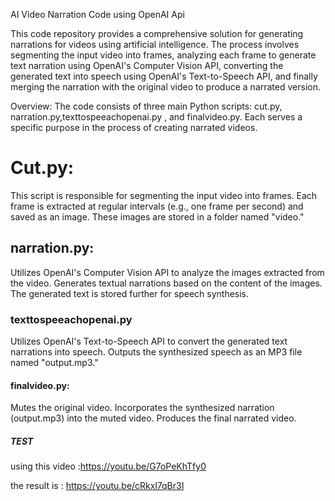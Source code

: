 AI Video Narration Code using OpenAI Api

This code repository provides a comprehensive solution for generating narrations for videos using artificial intelligence. The process involves segmenting the input video into frames, analyzing each frame to generate text narration using OpenAI's Computer Vision API, converting the generated text into speech using OpenAI's Text-to-Speech API, and finally merging the narration with the original video to produce a narrated version.

Overview:
The code consists of three main Python scripts: cut.py, narration.py,texttospeeachopenai.py , and finalvideo.py. Each serves a specific purpose in the process of creating narrated videos.

# Cut.py:
This script is responsible for segmenting the input video into frames.
Each frame is extracted at regular intervals (e.g., one frame per second) and saved as an image.
These images are stored in a folder named "video."

## narration.py:
Utilizes OpenAI's Computer Vision API to analyze the images extracted from the video.
Generates textual narrations based on the content of the images.
The generated text is stored further for speech synthesis.

### texttospeeachopenai.py
Utilizes OpenAI's Text-to-Speech API to convert the generated text narrations into speech.
Outputs the synthesized speech as an MP3 file named "output.mp3." 

#### finalvideo.py:
Mutes the original video.
Incorporates the synthesized narration (output.mp3) into the muted video.
Produces the final narrated video.

##### TEST
using this video :https://youtu.be/G7oPeKhTfy0

the result is : https://youtu.be/cRkxl7qBr3I
